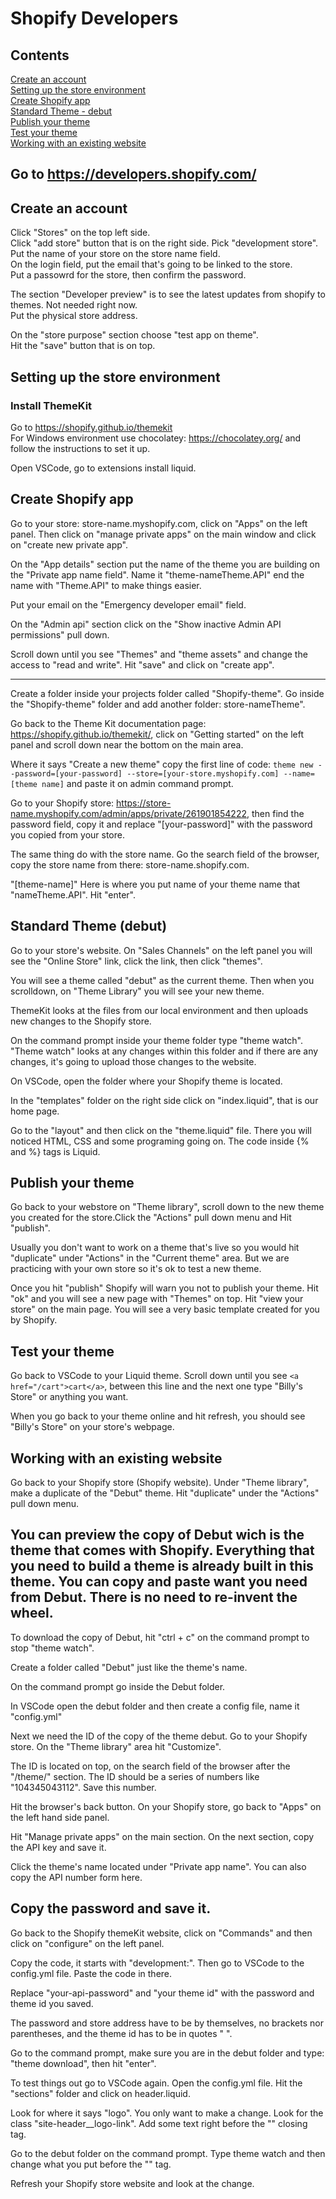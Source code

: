 # Shopify Developers
##  Contents  
[Create an account](#Create-an-account)  
[Setting up the store environment](#Setting-up-the-store-environment)  
[Create Shopify app](#Create-Shopify-app)  
[Standard Theme - debut](#Standard-Theme-debut)  
[Publish your theme](#Publish-your-theme)  
[Test your theme](#Test-your-theme)  
[Working with an existing website](#Working-with-an-existing-website)  


## Go to https://developers.shopify.com/

## Create an account  
Click "Stores" on the top left side.  
Click "add store" button that is on the right side.
Pick "development store".  
Put the name of your store on the store name field.  
On the login field, put the email that's going to be linked to the store.  
Put a passowrd for the store, then confirm the password.  

The section "Developer preview" is to see the latest updates from shopify to themes. Not needed right now.  
Put the physical store address.  

On the "store purpose" section choose "test app on theme".  
Hit the "save" button that is on top.

## Setting up the store environment

### Install ThemeKit 

Go to https://shopify.github.io/themekit  
For Windows environment use chocolatey: https://chocolatey.org/ and follow the instructions to set it up.  

Open VSCode, go to extensions install liquid.  

## Create Shopify app

Go to your store: store-name.myshopify.com, click on "Apps" on the left panel. Then click on "manage private apps" on the main window and  click on "create new private app".  

On the "App details" section put the name of the theme you are building on the "Private app name field". Name it "theme-nameTheme.API" end the name with "Theme.API" to make things easier.  

Put your email on the "Emergency developer email" field.  

On the "Admin api" section click on the "Show inactive Admin API permissions" pull down.  

Scroll down until you see "Themes" and "theme assets" and change the access to "read and write". Hit "save" and click on "create app".  

----
Create a folder inside your projects folder called "Shopify-theme". Go inside the "Shopify-theme" folder and add another folder: store-nameTheme".  

Go back to the Theme Kit documentation page: https://shopify.github.io/themekit/, click on "Getting started" on the left panel and scroll down near the bottom on the main area.

Where it says "Create a new theme" copy the first line of code: ```theme new --password=[your-password] --store=[your-store.myshopify.com] --name=[theme name]``` and paste it on admin command prompt. 

Go to your Shopify store: https://store-name.myshopify.com/admin/apps/private/261901854222, then find the password field, copy it and replace "[your-password]" with the password you copied from your store. 

The same thing do with the store name. Go the search field of the browser, copy the store name from there: store-name.shopify.com.  

"[theme-name]" Here is where you put name of your theme name that "nameTheme.API". Hit "enter".

## Standard Theme (debut)

Go to your store's website. On "Sales Channels" on the left panel you will see the "Online Store" link, click the link, then click "themes".

You will see a theme called "debut" as the current theme. Then when you scrolldown, on "Theme Library" you will see your new theme. 

ThemeKit looks at the files from our local environment and then uploads new changes to the Shopify store.

On the command prompt inside your theme folder type "theme watch". "Theme watch" looks at any changes within this folder and if there are any changes, it's going to upload those changes to the website.  

On VSCode, open the folder where your Shopify theme is located.  

In the "templates" folder on the right side click on "index.liquid", that is our home page.

Go to the "layout" and then click on the "theme.liquid" file. There you will noticed HTML, CSS and some programing going on. The code inside {% and %} tags is Liquid.

## Publish your theme

Go back to your webstore on "Theme library", scroll down to the new theme you created for the store.Click the "Actions" pull down menu and Hit "publish".  

Usually you don't want to work on a theme that's live so you would hit "duplicate" under "Actions" in the "Current theme" area. But we are practicing with your own store so it's ok to test a new theme.

Once you hit "publish" Shopify will warn you not to publish your theme. Hit "ok" and you will see a new page with "Themes" on top. Hit "view your store" on the main page. You will see a very basic template created for you by Shopify.  

## Test your theme

Go back to VSCode to your Liquid theme. Scroll down until you see ```<a href="/cart">cart</a>```, between this line and the next one type "Billy's Store" or anything you want. 

When you go back to your theme online and hit refresh, you should see "Billy's Store" on your store's webpage.

## Working with an existing website

Go back to your Shopify store (Shopify website). Under "Theme library", make a duplicate of the "Debut" theme. Hit "duplicate" under the "Actions" pull down menu.

You can preview the copy of Debut wich is the theme that comes with Shopify. Everything that you need to build a theme is already built in this theme. You can copy and paste want you need from Debut. There is no need to re-invent the wheel.  
---
To download the copy of Debut, hit "ctrl + c" on the command prompt to stop "theme watch". 

Create a folder called "Debut" just like the theme's name.

On the command prompt go inside the Debut folder.  

In VSCode open the debut folder and then create a config file, name it "config.yml" 

Next we need the ID of the copy of the theme debut. Go to your Shopify store. On the "Theme library" area hit "Customize". 

The ID is located on top, on the search field of the browser after the "/theme/" section. The ID should be a series of numbers like "104345043112". Save this number.

Hit the browser's back button. On your Shopify store, go back to "Apps" on the left hand side panel. 

Hit "Manage private apps" on the main section. On the next section, copy the API key and save it.

Click the theme's name located under "Private app name". You can also copy the API number form here. 

Copy the password and save it.
---
Go back to the Shopify themeKit website, click on "Commands" and then click on "configure" on the left panel.

Copy the code, it starts with "development:". Then go to VSCode to the config.yml file. Paste the code in there. 

Replace "your-api-password" and "your theme id" with the password and theme id you saved. 

The password and store address have to be by themselves, no brackets nor parentheses, and the theme id has to be in quotes " ".

Go to the command prompt, make sure you are in the debut folder and type: "theme download", then hit "enter". 

To test things out go to VSCode again. Open the config.yml file. Hit the "sections" folder and click on header.liquid.  

Look for where it says "logo". You only want to make a change. Look for the class "site-header__logo-link". Add some text right before the "</a>" closing tag. 

Go to the debut folder on the command prompt. Type theme watch and then change what you put before the "</a>" tag.  

Refresh your Shopify store website and look at the change.  





